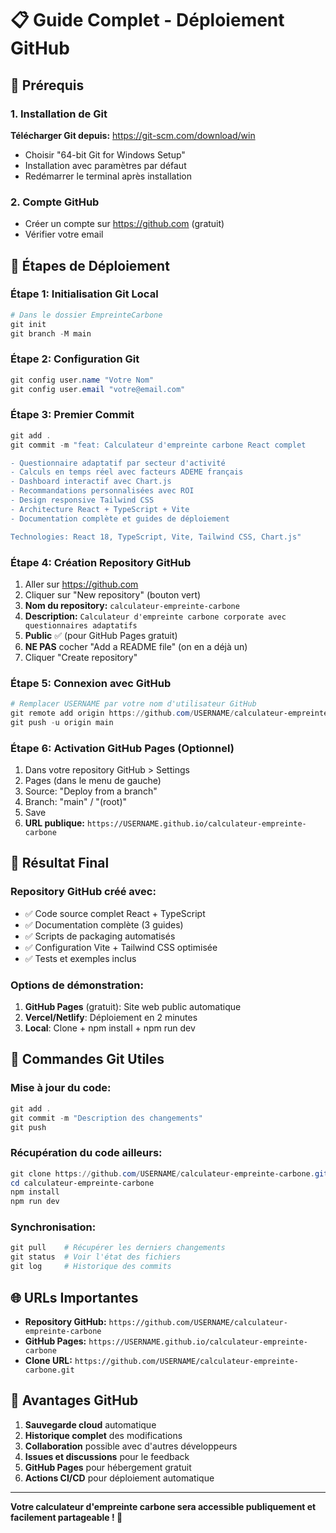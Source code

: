 # 📋 Guide Complet - Déploiement GitHub 

## 🔧 Prérequis

### 1. Installation de Git
**Télécharger Git depuis:** https://git-scm.com/download/win
- Choisir "64-bit Git for Windows Setup"
- Installation avec paramètres par défaut
- Redémarrer le terminal après installation

### 2. Compte GitHub
- Créer un compte sur https://github.com (gratuit)
- Vérifier votre email

## 🚀 Étapes de Déploiement

### Étape 1: Initialisation Git Local
```powershell
# Dans le dossier EmpreinteCarbone
git init
git branch -M main
```

### Étape 2: Configuration Git
```powershell
git config user.name "Votre Nom"
git config user.email "votre@email.com"
```

### Étape 3: Premier Commit
```powershell
git add .
git commit -m "feat: Calculateur d'empreinte carbone React complet

- Questionnaire adaptatif par secteur d'activité
- Calculs en temps réel avec facteurs ADEME français
- Dashboard interactif avec Chart.js
- Recommandations personnalisées avec ROI
- Design responsive Tailwind CSS
- Architecture React + TypeScript + Vite
- Documentation complète et guides de déploiement

Technologies: React 18, TypeScript, Vite, Tailwind CSS, Chart.js"
```

### Étape 4: Création Repository GitHub
1. Aller sur https://github.com
2. Cliquer sur "New repository" (bouton vert)
3. **Nom du repository:** `calculateur-empreinte-carbone`
4. **Description:** `Calculateur d'empreinte carbone corporate avec questionnaires adaptatifs`
5. **Public** ✅ (pour GitHub Pages gratuit)
6. **NE PAS** cocher "Add a README file" (on en a déjà un)
7. Cliquer "Create repository"

### Étape 5: Connexion avec GitHub
```powershell
# Remplacer USERNAME par votre nom d'utilisateur GitHub
git remote add origin https://github.com/USERNAME/calculateur-empreinte-carbone.git
git push -u origin main
```

### Étape 6: Activation GitHub Pages (Optionnel)
1. Dans votre repository GitHub > Settings
2. Pages (dans le menu de gauche)
3. Source: "Deploy from a branch"
4. Branch: "main" / "(root)"
5. Save
6. **URL publique:** `https://USERNAME.github.io/calculateur-empreinte-carbone`

## 🎯 Résultat Final

### Repository GitHub créé avec:
- ✅ Code source complet React + TypeScript
- ✅ Documentation complète (3 guides)
- ✅ Scripts de packaging automatisés
- ✅ Configuration Vite + Tailwind CSS optimisée
- ✅ Tests et exemples inclus

### Options de démonstration:
1. **GitHub Pages** (gratuit): Site web public automatique
2. **Vercel/Netlify**: Déploiement en 2 minutes
3. **Local**: Clone + npm install + npm run dev

## 🔄 Commandes Git Utiles

### Mise à jour du code:
```powershell
git add .
git commit -m "Description des changements"
git push
```

### Récupération du code ailleurs:
```powershell
git clone https://github.com/USERNAME/calculateur-empreinte-carbone.git
cd calculateur-empreinte-carbone
npm install
npm run dev
```

### Synchronisation:
```powershell
git pull    # Récupérer les derniers changements
git status  # Voir l'état des fichiers
git log     # Historique des commits
```

## 🌐 URLs Importantes

- **Repository GitHub:** `https://github.com/USERNAME/calculateur-empreinte-carbone`
- **GitHub Pages:** `https://USERNAME.github.io/calculateur-empreinte-carbone`
- **Clone URL:** `https://github.com/USERNAME/calculateur-empreinte-carbone.git`

## 🎉 Avantages GitHub

1. **Sauvegarde cloud** automatique
2. **Historique complet** des modifications
3. **Collaboration** possible avec d'autres développeurs
4. **Issues et discussions** pour le feedback
5. **GitHub Pages** pour hébergement gratuit
6. **Actions CI/CD** pour déploiement automatique

---

**Votre calculateur d'empreinte carbone sera accessible publiquement et facilement partageable ! 🚀**
